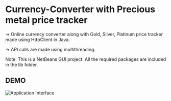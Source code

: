 # Currency-Converter with Precious metal price tracker
-> Online currency converter along with Gold, Silver, Platinum price tracker made using HttpClient in Java.

-> API calls are made using multithreading.

Note: This is a NetBeans GUI project. All the required packages are included in the lib folder.

## DEMO
![Application Interface](https://user-images.githubusercontent.com/55207886/202001978-e7d04535-ddf8-4a47-8a26-3716306a4454.jpeg)
